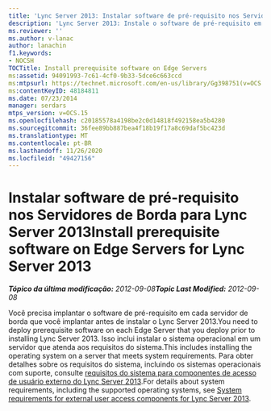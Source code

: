 ```yaml
---
title: 'Lync Server 2013: Instalar software de pré-requisito nos Servidores de Borda'
description: 'Lync Server 2013: Instale o software de pré-requisito em servidores de borda.'
ms.reviewer: ''
ms.author: v-lanac
author: lanachin
f1.keywords:
- NOCSH
TOCTitle: Install prerequisite software on Edge Servers
ms:assetid: 94091993-7c61-4cf0-9b33-5dce6c663ccd
ms:mtpsurl: https://technet.microsoft.com/en-us/library/Gg398751(v=OCS.15)
ms:contentKeyID: 48184811
ms.date: 07/23/2014
manager: serdars
mtps_version: v=OCS.15
ms.openlocfilehash: c20185578a4198be2c0d14818f492158ea5b4280
ms.sourcegitcommit: 36fee89bb887bea4f18b19f17a8c69daf5bc423d
ms.translationtype: MT
ms.contentlocale: pt-BR
ms.lasthandoff: 11/26/2020
ms.locfileid: "49427156"
---
```

# <a name="install-prerequisite-software-on-edge-servers-for-lync-server-2013"></a><span data-ttu-id="6bd98-103">Instalar software de pré-requisito nos Servidores de Borda para Lync Server 2013</span><span class="sxs-lookup"><span data-stu-id="6bd98-103">Install prerequisite software on Edge Servers for Lync Server 2013</span></span>

<div data-xmlns="http://www.w3.org/1999/xhtml">

<div class="topic" data-xmlns="http://www.w3.org/1999/xhtml" data-msxsl="urn:schemas-microsoft-com:xslt" data-cs="https://msdn.microsoft.com/">

<div data-asp="https://msdn2.microsoft.com/asp">



</div>

<div id="mainSection">

<div id="mainBody"><span data-ttu-id="6bd98-104">

<span> </span></span><span class="sxs-lookup"><span data-stu-id="6bd98-104">

<span> </span></span></span>

<span data-ttu-id="6bd98-105">_**Tópico da última modificação:** 2012-09-08_</span><span class="sxs-lookup"><span data-stu-id="6bd98-105">_**Topic Last Modified:** 2012-09-08_</span></span>

<span data-ttu-id="6bd98-106">Você precisa implantar o software de pré-requisito em cada servidor de borda que você implantar antes de instalar o Lync Server 2013.</span><span class="sxs-lookup"><span data-stu-id="6bd98-106">You need to deploy prerequisite software on each Edge Server that you deploy prior to installing Lync Server 2013.</span></span> <span data-ttu-id="6bd98-107">Isso inclui instalar o sistema operacional em um servidor que atenda aos requisitos do sistema.</span><span class="sxs-lookup"><span data-stu-id="6bd98-107">This includes installing the operating system on a server that meets system requirements.</span></span> <span data-ttu-id="6bd98-108">Para obter detalhes sobre os requisitos do sistema, incluindo os sistemas operacionais com suporte, consulte [requisitos do sistema para componentes de acesso de usuário externo do Lync Server 2013](lync-server-2013-system-requirements-for-external-user-access-components.md).</span><span class="sxs-lookup"><span data-stu-id="6bd98-108">For details about system requirements, including the supported operating systems, see [System requirements for external user access components for Lync Server 2013](lync-server-2013-system-requirements-for-external-user-access-components.md).</span></span>

<span data-ttu-id="6bd98-109"></div>

<span> </span>

</div>

</div>

</span><span class="sxs-lookup"><span data-stu-id="6bd98-109"></div>

<span> </span>

</div>

</div>

</span></span></div>

